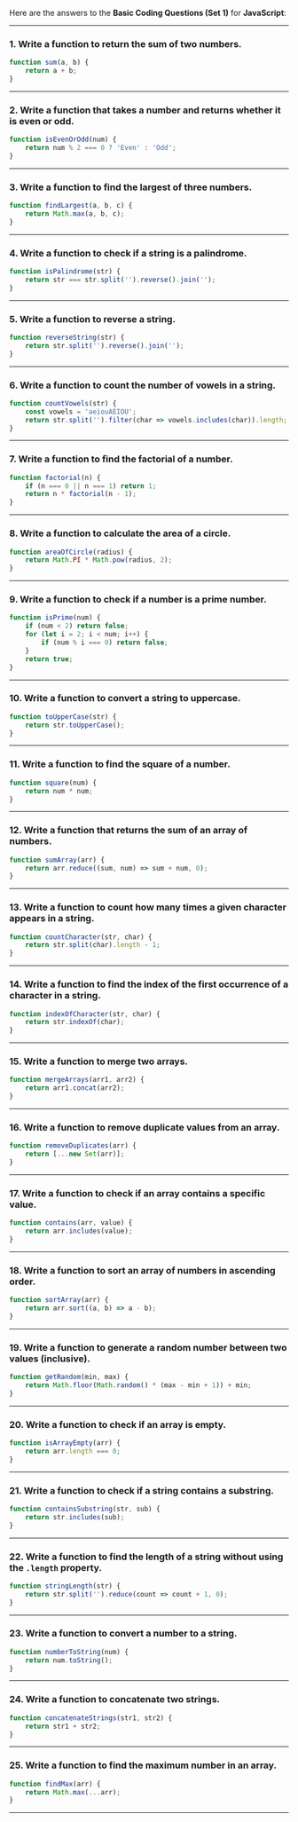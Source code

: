 Here are the answers to the **Basic Coding Questions (Set 1)** for **JavaScript**:

---

### 1. **Write a function to return the sum of two numbers.**
```javascript
function sum(a, b) {
    return a + b;
}
```

---

### 2. **Write a function that takes a number and returns whether it is even or odd.**
```javascript
function isEvenOrOdd(num) {
    return num % 2 === 0 ? 'Even' : 'Odd';
}
```

---

### 3. **Write a function to find the largest of three numbers.**
```javascript
function findLargest(a, b, c) {
    return Math.max(a, b, c);
}
```

---

### 4. **Write a function to check if a string is a palindrome.**
```javascript
function isPalindrome(str) {
    return str === str.split('').reverse().join('');
}
```

---

### 5. **Write a function to reverse a string.**
```javascript
function reverseString(str) {
    return str.split('').reverse().join('');
}
```

---

### 6. **Write a function to count the number of vowels in a string.**
```javascript
function countVowels(str) {
    const vowels = 'aeiouAEIOU';
    return str.split('').filter(char => vowels.includes(char)).length;
}
```

---

### 7. **Write a function to find the factorial of a number.**
```javascript
function factorial(n) {
    if (n === 0 || n === 1) return 1;
    return n * factorial(n - 1);
}
```

---

### 8. **Write a function to calculate the area of a circle.**
```javascript
function areaOfCircle(radius) {
    return Math.PI * Math.pow(radius, 2);
}
```

---

### 9. **Write a function to check if a number is a prime number.**
```javascript
function isPrime(num) {
    if (num < 2) return false;
    for (let i = 2; i < num; i++) {
        if (num % i === 0) return false;
    }
    return true;
}
```

---

### 10. **Write a function to convert a string to uppercase.**
```javascript
function toUpperCase(str) {
    return str.toUpperCase();
}
```

---

### 11. **Write a function to find the square of a number.**
```javascript
function square(num) {
    return num * num;
}
```

---

### 12. **Write a function that returns the sum of an array of numbers.**
```javascript
function sumArray(arr) {
    return arr.reduce((sum, num) => sum + num, 0);
}
```

---

### 13. **Write a function to count how many times a given character appears in a string.**
```javascript
function countCharacter(str, char) {
    return str.split(char).length - 1;
}
```

---

### 14. **Write a function to find the index of the first occurrence of a character in a string.**
```javascript
function indexOfCharacter(str, char) {
    return str.indexOf(char);
}
```

---

### 15. **Write a function to merge two arrays.**
```javascript
function mergeArrays(arr1, arr2) {
    return arr1.concat(arr2);
}
```

---

### 16. **Write a function to remove duplicate values from an array.**
```javascript
function removeDuplicates(arr) {
    return [...new Set(arr)];
}
```

---

### 17. **Write a function to check if an array contains a specific value.**
```javascript
function contains(arr, value) {
    return arr.includes(value);
}
```

---

### 18. **Write a function to sort an array of numbers in ascending order.**
```javascript
function sortArray(arr) {
    return arr.sort((a, b) => a - b);
}
```

---

### 19. **Write a function to generate a random number between two values (inclusive).**
```javascript
function getRandom(min, max) {
    return Math.floor(Math.random() * (max - min + 1)) + min;
}
```

---

### 20. **Write a function to check if an array is empty.**
```javascript
function isArrayEmpty(arr) {
    return arr.length === 0;
}
```

---

### 21. **Write a function to check if a string contains a substring.**
```javascript
function containsSubstring(str, sub) {
    return str.includes(sub);
}
```

---

### 22. **Write a function to find the length of a string without using the `.length` property.**
```javascript
function stringLength(str) {
    return str.split('').reduce(count => count + 1, 0);
}
```

---

### 23. **Write a function to convert a number to a string.**
```javascript
function numberToString(num) {
    return num.toString();
}
```

---

### 24. **Write a function to concatenate two strings.**
```javascript
function concatenateStrings(str1, str2) {
    return str1 + str2;
}
```

---

### 25. **Write a function to find the maximum number in an array.**
```javascript
function findMax(arr) {
    return Math.max(...arr);
}
```

---

